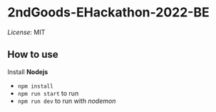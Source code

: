 # 2ndGoods-EHackathon-2022-BE
_License_: MIT
## How to use
Install __Nodejs__
  * ```npm install```
  * ```npm run start``` to run
  * ```npm run dev``` to run with _nodemon_